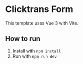 # Clicktrans Form

This template uses Vue 3 with Vite. 

## How to run

1. Install with `npm install`
2. Run with `npm run dev`
